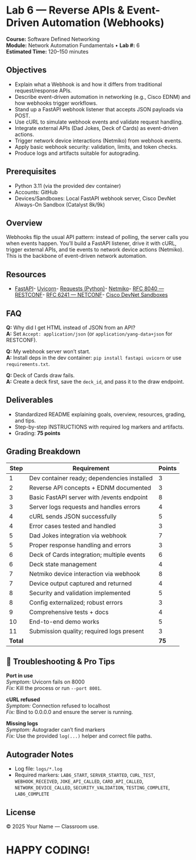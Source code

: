 # Lab 6 — Reverse APIs & Event-Driven Automation (Webhooks)

**Course:** Software Defined Networking  
**Module:** Network Automation Fundamentals • **Lab #:** 6  
**Estimated Time:** 120–150 minutes

## Objectives
- Explain what a Webhook is and how it differs from traditional request/response APIs.
- Describe event-driven automation in networking (e.g., Cisco EDNM) and how webhooks trigger workflows.
- Stand up a FastAPI webhook listener that accepts JSON payloads via POST.
- Use cURL to simulate webhook events and validate request handling.
- Integrate external APIs (Dad Jokes, Deck of Cards) as event-driven actions.
- Trigger network device interactions (Netmiko) from webhook events.
- Apply basic webhook security: validation, limits, and token checks.
- Produce logs and artifacts suitable for autograding.

## Prerequisites
- Python 3.11 (via the provided dev container)
- Accounts: GitHub
- Devices/Sandboxes: Local FastAPI webhook server, Cisco DevNet Always-On Sandbox (Catalyst 8k/9k)

## Overview
Webhooks flip the usual API pattern: instead of polling, the server calls you when events happen. You’ll build a FastAPI listener, drive it with cURL, trigger external APIs, and tie events to network device actions (Netmiko). This is the backbone of event-driven network automation.


## Resources
- [FastAPI](https://fastapi.tiangolo.com/)- [Uvicorn](https://www.uvicorn.org/)- [Requests (Python)](https://requests.readthedocs.io/en/latest/)- [Netmiko](https://ktbyers.github.io/netmiko/)- [RFC 8040 — RESTCONF](https://www.rfc-editor.org/rfc/rfc8040)- [RFC 6241 — NETCONF](https://www.rfc-editor.org/rfc/rfc6241)- [Cisco DevNet Sandboxes](https://developer.cisco.com/site/sandbox/)

## FAQ
**Q:** Why did I get HTML instead of JSON from an API?  
**A:** Set `Accept: application/json` (or `application/yang-data+json` for RESTCONF).

**Q:** My webhook server won’t start.  
**A:** Install deps in the dev container: `pip install fastapi uvicorn` or use `requirements.txt`.

**Q:** Deck of Cards draw fails.  
**A:** Create a deck first, save the `deck_id`, and pass it to the draw endpoint.



## Deliverables
- Standardized README explaining goals, overview, resources, grading, and tips.
- Step-by-step INSTRUCTIONS with required log markers and artifacts.
- Grading: **75 points**

## Grading Breakdown
| Step | Requirement | Points |
|---|---|---|
| 1 | Dev container ready; dependencies installed | 3 |
| 2 | Reverse API concepts + EDNM documented | 3 |
| 3 | Basic FastAPI server with /events endpoint | 8 |
| 3 | Server logs requests and handles errors | 4 |
| 4 | cURL sends JSON successfully | 5 |
| 4 | Error cases tested and handled | 3 |
| 5 | Dad Jokes integration via webhook | 7 |
| 5 | Proper response handling and errors | 3 |
| 6 | Deck of Cards integration; multiple events | 6 |
| 6 | Deck state management | 4 |
| 7 | Netmiko device interaction via webhook | 8 |
| 7 | Device output captured and returned | 4 |
| 8 | Security and validation implemented | 5 |
| 8 | Config externalized; robust errors | 3 |
| 9 | Comprehensive tests + docs | 4 |
| 10 | End-to-end demo works | 5 |
| 11 | Submission quality; required logs present | 3 |
| **Total** |  | **75** |

## 🔧 Troubleshooting & Pro Tips
**Port in use**  
*Symptom:* Uvicorn fails on 8000  
*Fix:* Kill the process or run `--port 8001`.

**cURL refused**  
*Symptom:* Connection refused to localhost  
*Fix:* Bind to 0.0.0.0 and ensure the server is running.

**Missing logs**  
*Symptom:* Autograder can’t find markers  
*Fix:* Use the provided `log(...)` helper and correct file paths.



## Autograder Notes
- Log file: `logs/*.log`
- Required markers: `LAB6_START`, `SERVER_STARTED`, `CURL_TEST`, `WEBHOOK_RECEIVED`, `JOKE_API_CALLED`, `CARD_API_CALLED`, `NETWORK_DEVICE_CALLED`, `SECURITY_VALIDATION`, `TESTING_COMPLETE`, `LAB6_COMPLETE`

## License
© 2025 Your Name — Classroom use.

# HAPPY CODING!